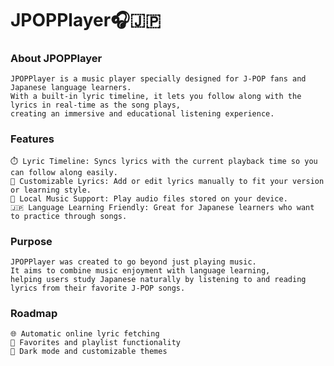 # JPOPPlayer🎧🇯🇵
### About JPOPPlayer

	JPOPPlayer is a music player specially designed for J-POP fans and Japanese language learners.
	With a built-in lyric timeline, it lets you follow along with the lyrics in real-time as the song plays,
 	creating an immersive and educational listening experience.

### Features

	⏱️ Lyric Timeline: Syncs lyrics with the current playback time so you can follow along easily.
	📝 Customizable Lyrics: Add or edit lyrics manually to fit your version or learning style.
	📁 Local Music Support: Play audio files stored on your device.
	🇯🇵 Language Learning Friendly: Great for Japanese learners who want to practice through songs.

### Purpose

	JPOPPlayer was created to go beyond just playing music.
	It aims to combine music enjoyment with language learning,
 	helping users study Japanese naturally by listening to and reading lyrics from their favorite J-POP songs.

### Roadmap

	🌐 Automatic online lyric fetching
	📌 Favorites and playlist functionality
	🎨 Dark mode and customizable themes
